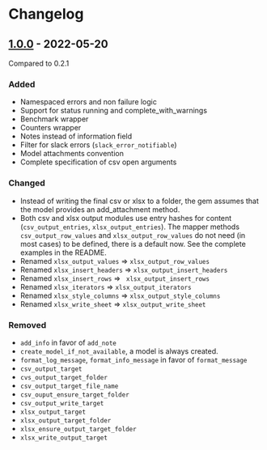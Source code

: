 # Changelog

## [1.0.0] - 2022-05-20

Compared to 0.2.1

### Added

- Namespaced errors and non failure logic
- Support for status running and complete_with_warnings
- Benchmark wrapper
- Counters wrapper
- Notes instead of information field
- Filter for slack errors (`slack_error_notifiable`)
- Model attachments convention
- Complete specification of csv open arguments

### Changed

- Instead of writing the final csv or xlsx to a folder, the gem assumes that the model provides an add_attachment method.
- Both csv and xlsx output modules use entry hashes for content (`csv_output_entries`, `xlsx_output_entries`). The mapper methods `csv_output_row_values` and `xlsx_output_row_values` do not need (in most cases) to be defined, there is a default now. See the complete examples in the README.
- Renamed `xlsx_output_values` => `xlsx_output_row_values`
- Renamed `xlsx_insert_headers` => `xlsx_output_insert_headers`
- Renamed `xlsx_insert_rows` => ` xlsx_output_insert_rows`
- Renamed `xlsx_iterators` => `xlsx_output_iterators`
- Renamed `xlsx_style_columns` => `xlsx_output_style_columns`
- Renamed `xlsx_write_sheet` => `xlsx_output_write_sheet`

### Removed

- `add_info` in favor of `add_note`
- `create_model_if_not_available`, a model is always created.
- `format_log_message`, `format_info_message` in favor of `format_message`
- `csv_output_target`
- `cvs_output_target_folder`
- `csv_output_target_file_name`
- `csv_ouput_ensure_target_folder`
- `csv_output_write_target`
- `xlsx_output_target`
- `xlsx_output_target_folder`
- `xlsx_ensure_output_target_folder`
- `xlsx_write_output_target`

[1.0.0]: https://github.com/i22-digitalagentur/worker-tools/compare/v0.2.1...v1.0.0

